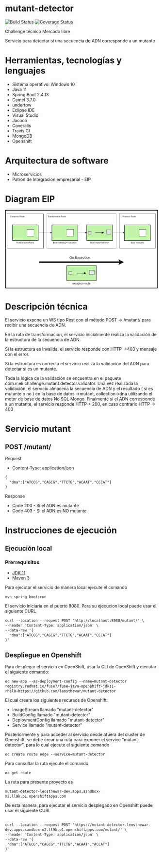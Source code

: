 # mutant-detector

[![Build Status](https://app.travis-ci.com/leosthewar/mutant-detector.svg?branch=main)](https://app.travis-ci.com/leosthewar/mutant-detector)
[![Coverage Status](https://coveralls.io/repos/github/leosthewar/mutant-detector/badge.svg?branch=main)](https://coveralls.io/github/leosthewar/mutant-detector?branch=main)

Challenge técnico Mercado libre

Servicio para detectar si una secuencia de ADN corresponde a un mutante

# Herramientas, tecnologías y lenguajes

- Sistema operativo: Windows 10
- Java 11
- Spring Boot 2.4.13
- Camel 3.7.0
- undertow
- Eclipse IDE
- Visual Studio
- Jacoco
- Coveralls
- Travis CI
- MongoDB
- Openshift



# Arquitectura de software
- Microservicios
- Patron de Integracion empresarial - EIP


# Diagram EIP
![My Image](eip-diagram.png)

# Descripción técnica

El servicio expone un WS tipo Rest con el método POST -> /mutant/ para recibir una secuencia de ADN.

En la ruta de transformación, el servicio inicialmente realiza la validación de la estructura de la secuencia de ADN.

Si la estructura es invalida, el servicio responde con HTTP ->403 y mensaje con el error.

Si la estructura es correcta el servicio realiza la validación del ADN para detectar si es un mutante.

Toda la lógica de la validación se encuentra en el paquete com.meli.challenge.mutant.detector.validator.
Una vez realizada la validación, el servicio almacena la secuencia de ADN y el resultado ( si es mutante o no ) en la base de datos ->mutant, collection->dna utilizando el motor de base de datos No SQL Mongo. Finalmente si el ADN corresponde a un mutante, el servicio responde HTTP-> 200, en caso contrario HTTP -> 403
 

# Servicio mutant

## POST /mutant/

Request

- Content-Type: application/json
```shell
{
  "dna":["ATCCG","CAGCG","TTCTG","ACAAT","CCCAT"]
}
```


Response
- Code 200 - Si el ADN es mutante
- Code 403 - Si el ADN es NO mutante

# Instrucciones de ejecución

## Ejecución local

### Prerrequisitos

- [JDK 11](https://openjdk.org/projects/jdk/11/)
- [Maven 3](https://maven.apache.org)

Para ejecutar el servicio de manera local ejecute el comando 
```shell
mvn spring-boot:run
```
El servicio iniciaria en el puerto 8080.
Para su ejecucion local puede usar el siguiente CURL
```shell
curl --location --request POST 'http://localhost:8080/mutant/' \
--header 'Content-Type: application/json' \
--data-raw '{
  "dna":["ATCCG","CAGCG","TTCTG","ACAAT","CCCAT"]
}'
```

## Despliegue en Openshift

Para desplegar el servicio en OpenShift,  usar la CLI de OpenShift y ejecutar el siguiente comando:
```shell
oc new-app --as-deployment-config --name=mutant-detector  registry.redhat.io/fuse7/fuse-java-openshift-jdk11-rhel8~https://github.com/leosthewar/mutant-detector 
```

El cual creara los siguientes recursos de Openshift:

 - ImageStream llamado "mutant-detector"
 - BuildConfig llamado "mutant-detector"
 - DeploymentConfig llamado "mutant-detector"
 - Service llamado "mutant-detector"

Posteriormente y para acceder al servicio desde afuera del cluster de Openshift, se debe crear una ruta para exponer el service "mutant-detector", para lo cual ejecute el siguiente comando

```shell
oc create route edge --service=mutant-detector
```

Para consultar la ruta ejecute el comando 
```shell
oc get route 
```
 La ruta para presente proyecto es 

 ```shell
 mutant-detector-leosthewar-dev.apps.sandbox-m2.ll9k.p1.openshiftapps.com
```

De esta manera, para ejecutar el servicio desplegado en Openshift puede usar el siguiente CURL

 ```shell

curl --location --request POST 'https://mutant-detector-leosthewar-dev.apps.sandbox-m2.ll9k.p1.openshiftapps.com/mutant/' \
--header 'Content-Type: application/json' \
--data-raw '{
  "dna":["ATGCG","CAGCG","TTCTG","ACAAT","ACCAT"]
}'
```